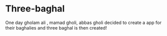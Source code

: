 # Three-baghal
One day gholam ali , mamad gholi, abbas gholi decided to create a app for their baghalies and three baghal is then created!
